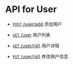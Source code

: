 # API for User

- [`POST` /user/add](./add.md "doc of add user api") 添加用户

- [`GET` /user](./userList.md "doc of user list api") 用户列表

- [`GET` /user/{id}](./userDetail.md "doc of user detail api") 用户详情

- [`PUT` /user/{id}](./profile.md "doc of change user api") 修改用户信息

